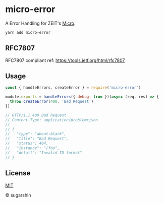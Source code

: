 # micro-error

A Error Handling for ZEIT's [Micro](https://github.com/zeit/micro).

```bash
yarn add micro-error
```

## RFC7807

RFC7807 compliant ref: https://tools.ietf.org/html/rfc7807

## Usage

```js
const { handleErrors, createError } = require('micro-error')

module.exports = handleErrors({ debug: true })(async (req, res) => {
  throw createError(400, 'Bad Request')
})

// HTTP/1.1 400 Bad Request
// Content-Type: application/problem+json
//
// {
//   "type": "about:blank",
//   "title": "Bad Request",
//   "status": 404,
//   "instance": "/foo",
//   "detail": "Invalid ID format"
// }
```

## License

[MIT][license-url]

© sugarshin

[license-image]: https://img.shields.io/:license-mit-blue.svg?style=flat-square
[license-url]: https://sugarshin.mit-license.org/
